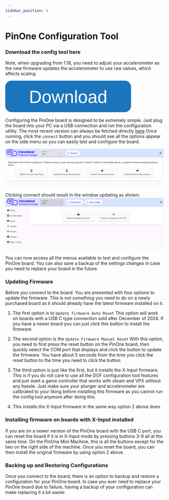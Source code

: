```yaml
---
sidebar_position: 4
---
```


# PinOne Configuration Tool

### Download the config tool here

Note, when upgrading from 1.18, you need to adjust your accelerometer as the new firmware updates the accelerometer to use raw values, which affects scaling

[![Get the config tool](./img/button.svg)](https://github.com/philipellisis/arduino-virtual-pinball-board/releases/download/v1.19.2/pinone-config-tool.1.19.2.exe)

Configuring the PinOne board is designed to be extremely simple. Just plug the board into your PC via a USB connection and run the configuration utility. The most recent version can always be fetched directly [here](https://github.com/philipellisis/arduino-virtual-pinball-board/releases/download/v1.19.2/pinone-config-tool.1.19.2.exe) Once running, click the `connect` button and you should see all the options appear on the side menu so you can easily test and configure the board.

![image](./img/mainWindowDisconnected.png)

Clicking connect should result in the window updating as shown:
![image](./img/mainWindowConnected.png)

You can now access all the menus available to test and configure the PinOne board. You can also save a backup of the settings changes in case you need to replace your board in the future.

### Updating Firmware

Before you connect to the board. You are presented with four options to update the firmware. This is not something you need to do on a newly purchased board as it should already have the latest firmware installed on it.

1. The first option is to `Update firmware Auto Reset` This option will work on boards with a USB C type connection sold after December of 2024. If you have a newer board you can just click this button to install the firmware. 

2. The second option is the `Update Firmware Manual Reset` With this option, you need to first press the reset button on the PinOne board, then quickly select the COM port that displays and click the button to update the firmware. You have about 5 seconds from the time you click the reset button to the time you need to click the button.

3. The third option is just like the first, but it installs the X-Input firmware. This is if you do not care to use all the DOF configuration tool features and just want a game controller that works with steam and VPX without any hassle. Just make sure your plunger and accelerometer are calibrated to your liking before installing this firmware as you cannot run the config tool anymore after doing this.

4. This installs the X-Input firmware in the same way option 2 above does. 

### Installing firmware on boards with X-Input installed

If you are on a newer version of the PinOne board with the USB C port, you can reset the board if it is in X-Input mode by pressing buttons 3-9 all at the same time. On the PinOne Mini Machine, this is all the buttons except for the two on the right side of the machine. Once you reset the board, you can then install the original firmware by using option 2 above.

### Backing up and Restoring Configurations

Once you connect to the board, there is an option to backup and restore a configuration for your PinOne board. In case you ever need to replace your PinOne board due to failure, having a backup of your configuration can make replacing it a bit easier.
